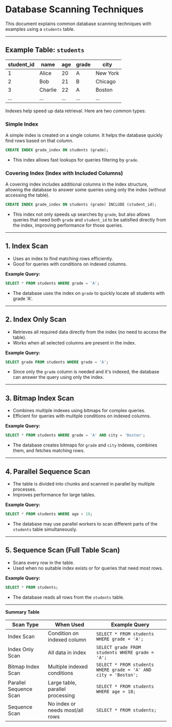 # Database Scanning Techniques

This document explains common database scanning techniques with examples using a `students` table.

---

## Example Table: `students`

| student_id | name     | age | grade | city      |
|------------|----------|-----|-------|-----------|
| 1          | Alice    | 20  | A     | New York  |
| 2          | Bob      | 21  | B     | Chicago   |
| 3          | Charlie  | 22  | A     | Boston    |
| ...        | ...      | ... | ...   | ...       |

Indexes help speed up data retrieval. Here are two common types:

### Simple Index
A simple index is created on a single column. It helps the database quickly find rows based on that column.

```sql
CREATE INDEX grade_index ON students (grade);
```
- This index allows fast lookups for queries filtering by `grade`.

### Covering Index (Index with Included Columns)
A covering index includes additional columns in the index structure, allowing the database to answer some queries using only the index (without accessing the table).

```sql
CREATE INDEX grade_index ON students (grade) INCLUDE (student_id);
```
- This index not only speeds up searches by `grade`, but also allows queries that need both `grade` and `student_id` to be satisfied directly from the index, improving performance for those queries.

---

## 1. Index Scan

- Uses an index to find matching rows efficiently.
- Good for queries with conditions on indexed columns.

**Example Query:**
```sql
SELECT * FROM students WHERE grade = 'A';
```
- The database uses the index on `grade` to quickly locate all students with grade 'A'.

---

## 2. Index Only Scan

- Retrieves all required data directly from the index (no need to access the table).
- Works when all selected columns are present in the index.

**Example Query:**
```sql
SELECT grade FROM students WHERE grade = 'A';
```
- Since only the `grade` column is needed and it's indexed, the database can answer the query using only the index.

---

## 3. Bitmap Index Scan

- Combines multiple indexes using bitmaps for complex queries.
- Efficient for queries with multiple conditions on indexed columns.

**Example Query:**
```sql
SELECT * FROM students WHERE grade = 'A' AND city = 'Boston';
```
- The database creates bitmaps for `grade` and `city` indexes, combines them, and fetches matching rows.

---

## 4. Parallel Sequence Scan

- The table is divided into chunks and scanned in parallel by multiple processes.
- Improves performance for large tables.

**Example Query:**
```sql
SELECT * FROM students WHERE age > 18;
```
- The database may use parallel workers to scan different parts of the `students` table simultaneously.

---

## 5. Sequence Scan (Full Table Scan)

- Scans every row in the table.
- Used when no suitable index exists or for queries that need most rows.

**Example Query:**
```sql
SELECT * FROM students;
```
- The database reads all rows from the `students` table.

---

**Summary Table**

| Scan Type             | When Used                                  | Example Query                                 |
|-----------------------|--------------------------------------------|-----------------------------------------------|
| Index Scan            | Condition on indexed column                | `SELECT * FROM students WHERE grade = 'A';`   |
| Index Only Scan       | All data in index                          | `SELECT grade FROM students WHERE grade = 'A';`|
| Bitmap Index Scan     | Multiple indexed conditions                | `SELECT * FROM students WHERE grade = 'A' AND city = 'Boston';` |
| Parallel Sequence Scan| Large table, parallel processing           | `SELECT * FROM students WHERE age > 18;`      |
| Sequence Scan         | No index or needs most/all rows            | `SELECT * FROM students;`                     |